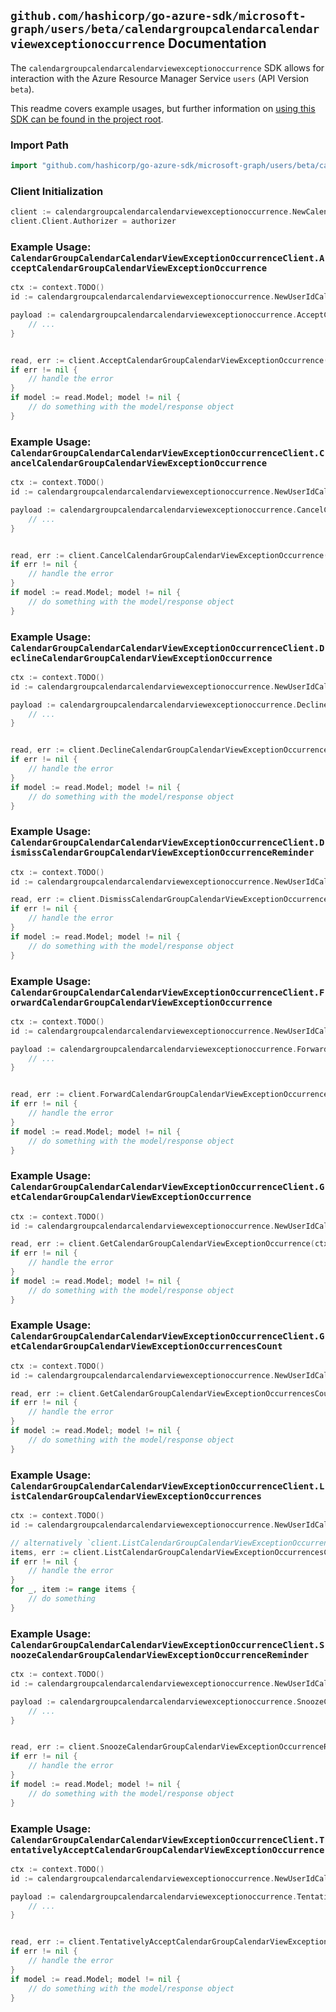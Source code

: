 
## `github.com/hashicorp/go-azure-sdk/microsoft-graph/users/beta/calendargroupcalendarcalendarviewexceptionoccurrence` Documentation

The `calendargroupcalendarcalendarviewexceptionoccurrence` SDK allows for interaction with the Azure Resource Manager Service `users` (API Version `beta`).

This readme covers example usages, but further information on [using this SDK can be found in the project root](https://github.com/hashicorp/go-azure-sdk/tree/main/docs).

### Import Path

```go
import "github.com/hashicorp/go-azure-sdk/microsoft-graph/users/beta/calendargroupcalendarcalendarviewexceptionoccurrence"
```


### Client Initialization

```go
client := calendargroupcalendarcalendarviewexceptionoccurrence.NewCalendarGroupCalendarCalendarViewExceptionOccurrenceClientWithBaseURI("https://management.azure.com")
client.Client.Authorizer = authorizer
```


### Example Usage: `CalendarGroupCalendarCalendarViewExceptionOccurrenceClient.AcceptCalendarGroupCalendarViewExceptionOccurrence`

```go
ctx := context.TODO()
id := calendargroupcalendarcalendarviewexceptionoccurrence.NewUserIdCalendarGroupIdCalendarIdCalendarViewIdExceptionOccurrenceID("userIdValue", "calendarGroupIdValue", "calendarIdValue", "eventIdValue", "eventId1Value")

payload := calendargroupcalendarcalendarviewexceptionoccurrence.AcceptCalendarGroupCalendarViewExceptionOccurrenceRequest{
	// ...
}


read, err := client.AcceptCalendarGroupCalendarViewExceptionOccurrence(ctx, id, payload)
if err != nil {
	// handle the error
}
if model := read.Model; model != nil {
	// do something with the model/response object
}
```


### Example Usage: `CalendarGroupCalendarCalendarViewExceptionOccurrenceClient.CancelCalendarGroupCalendarViewExceptionOccurrence`

```go
ctx := context.TODO()
id := calendargroupcalendarcalendarviewexceptionoccurrence.NewUserIdCalendarGroupIdCalendarIdCalendarViewIdExceptionOccurrenceID("userIdValue", "calendarGroupIdValue", "calendarIdValue", "eventIdValue", "eventId1Value")

payload := calendargroupcalendarcalendarviewexceptionoccurrence.CancelCalendarGroupCalendarViewExceptionOccurrenceRequest{
	// ...
}


read, err := client.CancelCalendarGroupCalendarViewExceptionOccurrence(ctx, id, payload)
if err != nil {
	// handle the error
}
if model := read.Model; model != nil {
	// do something with the model/response object
}
```


### Example Usage: `CalendarGroupCalendarCalendarViewExceptionOccurrenceClient.DeclineCalendarGroupCalendarViewExceptionOccurrence`

```go
ctx := context.TODO()
id := calendargroupcalendarcalendarviewexceptionoccurrence.NewUserIdCalendarGroupIdCalendarIdCalendarViewIdExceptionOccurrenceID("userIdValue", "calendarGroupIdValue", "calendarIdValue", "eventIdValue", "eventId1Value")

payload := calendargroupcalendarcalendarviewexceptionoccurrence.DeclineCalendarGroupCalendarViewExceptionOccurrenceRequest{
	// ...
}


read, err := client.DeclineCalendarGroupCalendarViewExceptionOccurrence(ctx, id, payload)
if err != nil {
	// handle the error
}
if model := read.Model; model != nil {
	// do something with the model/response object
}
```


### Example Usage: `CalendarGroupCalendarCalendarViewExceptionOccurrenceClient.DismissCalendarGroupCalendarViewExceptionOccurrenceReminder`

```go
ctx := context.TODO()
id := calendargroupcalendarcalendarviewexceptionoccurrence.NewUserIdCalendarGroupIdCalendarIdCalendarViewIdExceptionOccurrenceID("userIdValue", "calendarGroupIdValue", "calendarIdValue", "eventIdValue", "eventId1Value")

read, err := client.DismissCalendarGroupCalendarViewExceptionOccurrenceReminder(ctx, id)
if err != nil {
	// handle the error
}
if model := read.Model; model != nil {
	// do something with the model/response object
}
```


### Example Usage: `CalendarGroupCalendarCalendarViewExceptionOccurrenceClient.ForwardCalendarGroupCalendarViewExceptionOccurrence`

```go
ctx := context.TODO()
id := calendargroupcalendarcalendarviewexceptionoccurrence.NewUserIdCalendarGroupIdCalendarIdCalendarViewIdExceptionOccurrenceID("userIdValue", "calendarGroupIdValue", "calendarIdValue", "eventIdValue", "eventId1Value")

payload := calendargroupcalendarcalendarviewexceptionoccurrence.ForwardCalendarGroupCalendarViewExceptionOccurrenceRequest{
	// ...
}


read, err := client.ForwardCalendarGroupCalendarViewExceptionOccurrence(ctx, id, payload)
if err != nil {
	// handle the error
}
if model := read.Model; model != nil {
	// do something with the model/response object
}
```


### Example Usage: `CalendarGroupCalendarCalendarViewExceptionOccurrenceClient.GetCalendarGroupCalendarViewExceptionOccurrence`

```go
ctx := context.TODO()
id := calendargroupcalendarcalendarviewexceptionoccurrence.NewUserIdCalendarGroupIdCalendarIdCalendarViewIdExceptionOccurrenceID("userIdValue", "calendarGroupIdValue", "calendarIdValue", "eventIdValue", "eventId1Value")

read, err := client.GetCalendarGroupCalendarViewExceptionOccurrence(ctx, id, calendargroupcalendarcalendarviewexceptionoccurrence.DefaultGetCalendarGroupCalendarViewExceptionOccurrenceOperationOptions())
if err != nil {
	// handle the error
}
if model := read.Model; model != nil {
	// do something with the model/response object
}
```


### Example Usage: `CalendarGroupCalendarCalendarViewExceptionOccurrenceClient.GetCalendarGroupCalendarViewExceptionOccurrencesCount`

```go
ctx := context.TODO()
id := calendargroupcalendarcalendarviewexceptionoccurrence.NewUserIdCalendarGroupIdCalendarIdCalendarViewID("userIdValue", "calendarGroupIdValue", "calendarIdValue", "eventIdValue")

read, err := client.GetCalendarGroupCalendarViewExceptionOccurrencesCount(ctx, id, calendargroupcalendarcalendarviewexceptionoccurrence.DefaultGetCalendarGroupCalendarViewExceptionOccurrencesCountOperationOptions())
if err != nil {
	// handle the error
}
if model := read.Model; model != nil {
	// do something with the model/response object
}
```


### Example Usage: `CalendarGroupCalendarCalendarViewExceptionOccurrenceClient.ListCalendarGroupCalendarViewExceptionOccurrences`

```go
ctx := context.TODO()
id := calendargroupcalendarcalendarviewexceptionoccurrence.NewUserIdCalendarGroupIdCalendarIdCalendarViewID("userIdValue", "calendarGroupIdValue", "calendarIdValue", "eventIdValue")

// alternatively `client.ListCalendarGroupCalendarViewExceptionOccurrences(ctx, id, calendargroupcalendarcalendarviewexceptionoccurrence.DefaultListCalendarGroupCalendarViewExceptionOccurrencesOperationOptions())` can be used to do batched pagination
items, err := client.ListCalendarGroupCalendarViewExceptionOccurrencesComplete(ctx, id, calendargroupcalendarcalendarviewexceptionoccurrence.DefaultListCalendarGroupCalendarViewExceptionOccurrencesOperationOptions())
if err != nil {
	// handle the error
}
for _, item := range items {
	// do something
}
```


### Example Usage: `CalendarGroupCalendarCalendarViewExceptionOccurrenceClient.SnoozeCalendarGroupCalendarViewExceptionOccurrenceReminder`

```go
ctx := context.TODO()
id := calendargroupcalendarcalendarviewexceptionoccurrence.NewUserIdCalendarGroupIdCalendarIdCalendarViewIdExceptionOccurrenceID("userIdValue", "calendarGroupIdValue", "calendarIdValue", "eventIdValue", "eventId1Value")

payload := calendargroupcalendarcalendarviewexceptionoccurrence.SnoozeCalendarGroupCalendarViewExceptionOccurrenceReminderRequest{
	// ...
}


read, err := client.SnoozeCalendarGroupCalendarViewExceptionOccurrenceReminder(ctx, id, payload)
if err != nil {
	// handle the error
}
if model := read.Model; model != nil {
	// do something with the model/response object
}
```


### Example Usage: `CalendarGroupCalendarCalendarViewExceptionOccurrenceClient.TentativelyAcceptCalendarGroupCalendarViewExceptionOccurrence`

```go
ctx := context.TODO()
id := calendargroupcalendarcalendarviewexceptionoccurrence.NewUserIdCalendarGroupIdCalendarIdCalendarViewIdExceptionOccurrenceID("userIdValue", "calendarGroupIdValue", "calendarIdValue", "eventIdValue", "eventId1Value")

payload := calendargroupcalendarcalendarviewexceptionoccurrence.TentativelyAcceptCalendarGroupCalendarViewExceptionOccurrenceRequest{
	// ...
}


read, err := client.TentativelyAcceptCalendarGroupCalendarViewExceptionOccurrence(ctx, id, payload)
if err != nil {
	// handle the error
}
if model := read.Model; model != nil {
	// do something with the model/response object
}
```
